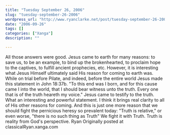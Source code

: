 ```yaml
---
title: "Tuesday September 26, 2006"
slug: "tuesday-september-26-2006"
wordpress_url: "http://www.ryanclarke.net/post/tuesday-september-26-2006/"
date: "2006-09-26"
tags: []
categories: ["Xanga"]
description: ""

---
```


All those answers were good. Jesus came to earth for many reasons: to save us, to be an example, to bind up the brokenhearted, to proclaim hope to the captives, to fulfill ancient prophecies, etc. However, it is interesting what Jesus Himself ultimately said His reason for coming to earth was. While on trial before Pilate, and indeed, before the entire world Jesus made this statement in John 18:37b.
"To this end was I born, and for this cause came I into the world, that I should bear witness unto the truth. Every one that is of the truth heareth my voice."
Jesus came to testify to the truth. What an interesting and powerful statement. I think it brings real clarity to all of His other reasons for coming. And this is just one more reason that we should fight the pernicious heresy so prevalent today: "Truth is relative," or even worse, "there is no such thing as Truth" We fight it with Truth.
Truth is reality from God's perspective.
Ryan
Originally posted at classicalRyan.xanga.com

